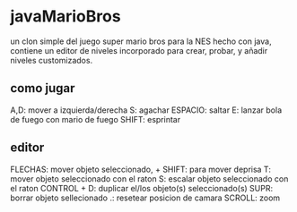 # javaMarioBros
un clon simple del juego super mario bros para la NES hecho con java, contiene un editor de niveles incorporado para crear, probar, y añadir niveles customizados.

## como jugar
A,D: mover a izquierda/derecha
S: agachar
ESPACIO: saltar
E: lanzar bola de fuego con mario de fuego
SHIFT: esprintar

## editor
FLECHAS: mover objeto seleccionado, + SHIFT: para mover deprisa 
T: mover objeto seleccionado con el raton
S: escalar objeto seleccionado con el raton
CONTROL + D: duplicar  el/los objeto(s) seleccionado(s)
SUPR: borrar objeto sellecionado
.: resetear posicion de camara
SCROLL: zoom
